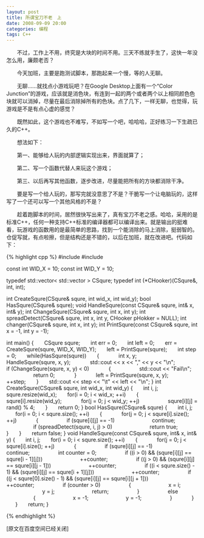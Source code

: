 ```yaml
---
layout: post
title: 所谓宝刀不老　上
date: 2008-09-09 20:00
categories: 编程
tags: C++
---
```

　　不过，工作上不用，终究是大块的时间不用。三天不练就手生了，这快一年没怎么用，廉颇老否？

　　今天加班，主要是跑测试脚本，那跑起来一个慢，等的人无聊。　

　　无聊……就找点小游戏玩吧？在Google Desktop上面有一个“Color Junction”的游戏，应该就是消色块，有连到一起的两个或者两个以上相同颜色色块就可以消掉，尽量在最后消除掉所有的色块。点了几下，一样无聊，也觉得，玩游戏是不是有点心虚的感觉？

<!-- more -->

　　既然如此，这个游戏也不难写，不如写一个吧，哈哈哈，正好练习一下生疏已久的C++。

　　想法如下：

　　第一、能够给人玩的内部逻辑实现出来，界面就算了；

　　第二、写一个函数代替人来玩这个游戏；

　　第三、以后再写其他函数，逐步改进，尽量能把所有的方块都消除干净。

　　要是写一个给人玩的，那写完就没意思了不是？干脆写一个让电脑玩的，这样写了一个还可以写一个其他风格的不是？

　　趁着跑脚本的时间，居然很快写出来了，真有宝刀不老之感。哈哈，采用的是标准C++，任何一种支持C++标准的编译器都可以编译出来。就是输出的挺难看，玩游戏的函数用的是最简单的思路，找到一个能消除的马上消除，挺弱智的。仓促写就，有点啦擦，但是结构还是不错的，以后在加班，就在改进吧。代码如下：

{% highlight cpp %}
#include <iostream>
#include <vector>

const int WID_X = 10;
const int WID_Y = 10;

typedef std::vector< std::vector<int> > CSqure;
typedef int (*CHooker)(CSqure&, int, int); 

int CreateSqure(CSqure& squre, int wid_x, int wid_y);
bool HasSqure(CSqure& squre);
void HandleSqure(const CSqure& squre, int& x, int& y);
int ChangeSqure(CSqure& squre, int x, int y);
int spreadDetect(CSqure& squre, int x, int y, CHooker pHokker = NULL);
int changer(CSqure& squre, int x, int y);
int PrintSqure(const CSqure& squre, int x = -1, int y = -1);

int main()
{
       CSqure squre;
       int err = 0;
       int left = 0;
       err = CreateSqure(squre, WID_X, WID_Y);
       left = PrintSqure(squre);
       int step = 0;
       while(HasSqure(squre))
       {
             int x, y;
             HandleSqure(squre, x, y);
             std::cout << x << "," << y << "\n";
             if (ChangeSqure(squre, x, y) < 0)
             {
                   std::cout << "Fail\n";
                   return 0;
             }
             left = PrintSqure(squre, x, y);
             ++step;
       }
       std::cout << step << "\t" << left << "\n";
}
int CreateSqure(CSqure& squre, int wid_x, int wid_y)
{
       int i, j;
       squre.resize(wid_x);
       for(i = 0; i < wid_x; ++i)
       {
             squre[i].resize(wid_y);
             for(j = 0; j < wid_y; ++j)
                   squre[i][j] = rand() % 4;
       }
       return 0;
}
bool HasSqure(CSqure& squre)
{
       int i, j;
       for(i = 0; i < squre.size(); ++i)
       {
             for(j = 0; j < squre[i].size(); ++j)
             {
                   if (squre[i][j] == -1)
                         continue;
                   if (spreadDetect(squre, i, j) > 0)
                         return true;
             }
       }
       return false;
}
void HandleSqure(const CSqure& squre, int& x, int& y)
{
       int i, j;
       for(i = 0; i < squre.size(); ++i)
       {
             for(j = 0; j < squre[i].size(); ++j)
             {
                   if (squre[i][j] == -1)
                         continue;
                   int counter = 0;
                   if ((i > 0) && (squre[i][j] == squre[i - 1][j]))
                         ++counter;
                   if ((j > 0) && (squre[i][j] == squre[i][j - 1]))
                         ++counter;
                   if ((i < squre.size() - 1) && (squre[i][j] == squre[i + 1][j]))
                         ++counter;
                   if ((j < squre[0].size() - 1) && (squre[i][j] == squre[i][j + 1]))
                         ++counter;
                   if (counter > 0)
                   {
                         x = i;
                         y = j;
                         return;
                   }
                   else
                   {
                         x = -1;
                         y = -1;
                   }
             }
       }
       return;
}

{% endhighlight %}

[原文在百度空间已经关闭]

